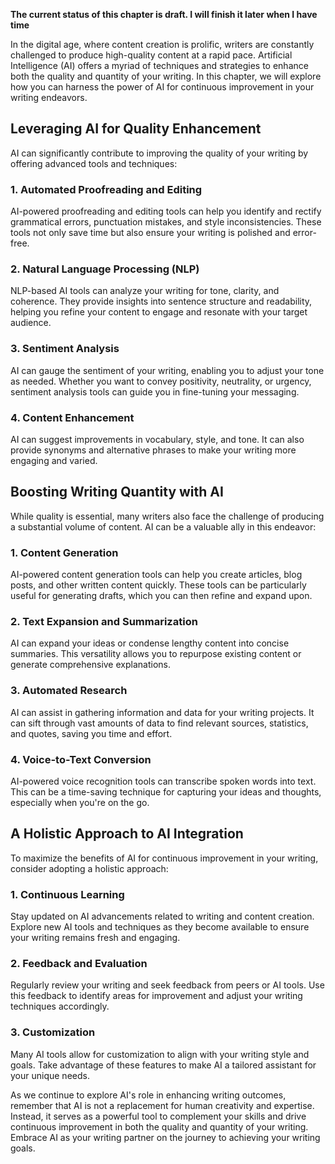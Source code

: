 **The current status of this chapter is draft. I will finish it later when I have time**

In the digital age, where content creation is prolific, writers are constantly challenged to produce high-quality content at a rapid pace. Artificial Intelligence (AI) offers a myriad of techniques and strategies to enhance both the quality and quantity of your writing. In this chapter, we will explore how you can harness the power of AI for continuous improvement in your writing endeavors.

**Leveraging AI for Quality Enhancement**
-----------------------------------------

AI can significantly contribute to improving the quality of your writing by offering advanced tools and techniques:

### **1. Automated Proofreading and Editing**

AI-powered proofreading and editing tools can help you identify and rectify grammatical errors, punctuation mistakes, and style inconsistencies. These tools not only save time but also ensure your writing is polished and error-free.

### **2. Natural Language Processing (NLP)**

NLP-based AI tools can analyze your writing for tone, clarity, and coherence. They provide insights into sentence structure and readability, helping you refine your content to engage and resonate with your target audience.

### **3. Sentiment Analysis**

AI can gauge the sentiment of your writing, enabling you to adjust your tone as needed. Whether you want to convey positivity, neutrality, or urgency, sentiment analysis tools can guide you in fine-tuning your messaging.

### **4. Content Enhancement**

AI can suggest improvements in vocabulary, style, and tone. It can also provide synonyms and alternative phrases to make your writing more engaging and varied.

**Boosting Writing Quantity with AI**
-------------------------------------

While quality is essential, many writers also face the challenge of producing a substantial volume of content. AI can be a valuable ally in this endeavor:

### **1. Content Generation**

AI-powered content generation tools can help you create articles, blog posts, and other written content quickly. These tools can be particularly useful for generating drafts, which you can then refine and expand upon.

### **2. Text Expansion and Summarization**

AI can expand your ideas or condense lengthy content into concise summaries. This versatility allows you to repurpose existing content or generate comprehensive explanations.

### **3. Automated Research**

AI can assist in gathering information and data for your writing projects. It can sift through vast amounts of data to find relevant sources, statistics, and quotes, saving you time and effort.

### **4. Voice-to-Text Conversion**

AI-powered voice recognition tools can transcribe spoken words into text. This can be a time-saving technique for capturing your ideas and thoughts, especially when you're on the go.

**A Holistic Approach to AI Integration**
-----------------------------------------

To maximize the benefits of AI for continuous improvement in your writing, consider adopting a holistic approach:

### **1. Continuous Learning**

Stay updated on AI advancements related to writing and content creation. Explore new AI tools and techniques as they become available to ensure your writing remains fresh and engaging.

### **2. Feedback and Evaluation**

Regularly review your writing and seek feedback from peers or AI tools. Use this feedback to identify areas for improvement and adjust your writing techniques accordingly.

### **3. Customization**

Many AI tools allow for customization to align with your writing style and goals. Take advantage of these features to make AI a tailored assistant for your unique needs.

As we continue to explore AI's role in enhancing writing outcomes, remember that AI is not a replacement for human creativity and expertise. Instead, it serves as a powerful tool to complement your skills and drive continuous improvement in both the quality and quantity of your writing. Embrace AI as your writing partner on the journey to achieving your writing goals.

